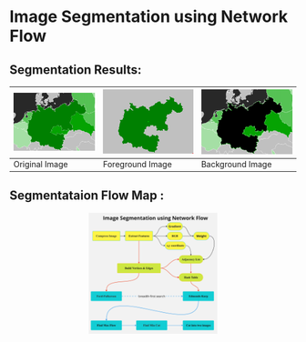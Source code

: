 # Image Segmentation using Network Flow

## Segmentation Results:

| ![Image 1](Pictures/280*200.png) | ![Image 2](Pictures/segmentation_result.png) | ![Image 4](Pictures/t_set_result.png)|
|------------------------|------------------------|-------------------|
| Original Image   | Foreground Image    | Background Image |

## Segmentataion Flow Map :
<div style="display: flex; justify-content: space-around;">
  <img src="Pictures/flow map.jpg" width="45%" alt="Image 3"/>
</div>
